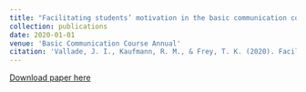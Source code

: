 ```yaml
---
title: "Facilitating students’ motivation in the basic communication course: A Self-Determination Theory perspective"
collection: publications
date: 2020-01-01
venue: 'Basic Communication Course Annual'
citation: 'Vallade, J. I., Kaufmann, R. M., & Frey, T. K. (2020). Facilitating students’ motivation in the basic communication course: A Self-Determination Theory perspective. <i>Basic Communication Course Annual, 32</i>, 124-147. https://ecommons.udayton.edu/bcca/vol32/iss1/9/'
---
```


[Download paper here](http://tkodyfrey.github.io/files/SDT1.pdf)

